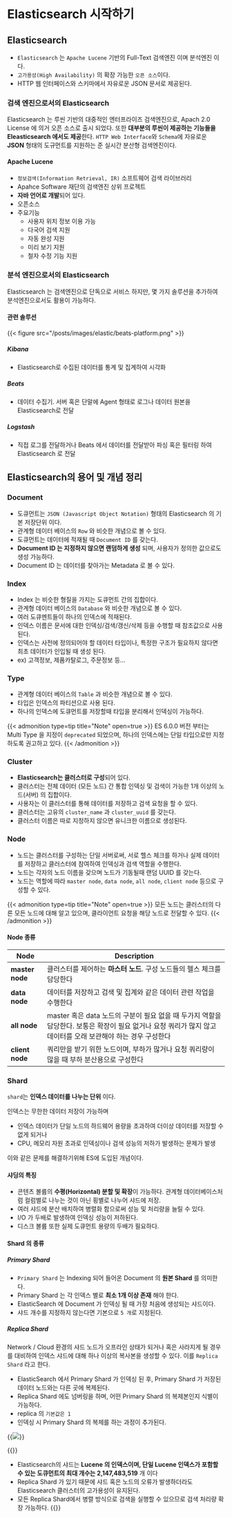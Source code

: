 # Elasticsearch 시작하기


## Elasticsearch
+ `Elasticsearch` 는 `Apache Lucene` 기반의 Full-Text 검색엔진 이며 분석엔진 이다.
+ `고가용성(High Availability)` 의 확장 가능한 `오픈 소스`이다.
+ HTTP 웹 인터페이스와 스키마에서 자유로운 JSON 문서로 제공된다.

### 검색 엔진으로서의 Elasticsearch
Elasticsearch 는 루씬 기반의 대중적인 엔터프라이즈 검색엔진으로, Apach 2.0 License 에 의거 오픈 소스로 출시 되었다. 또한 **대부분의 루씬이 제공하는 기능들을 Eleasticsearch 에서도 제공**한다. `HTTP Web Interface`와 `Schema`에 자유로운 **JSON** 형태의 도규먼트를 지원하는 준 실시간 분산형 검색엔진이다.

#### Apache Lucene
* `정보검색(Information Retrieval, IR)` 소프트웨어 검색 라이브러리
* Apahce Software 재단의 검색엔진 상위 프로젝트
* **자바 언어로 개발**되어 있다.
* 오픈소스
* 주요기능
    - 사용자 위치 정보 이용 가능
    - 다국어 검색 지원
    - 자동 완성 지원
    - 미리 보기 지원
    - 철자 수정 기능 지원

### 분석 엔진으로서의 Elasticsearch
Elasticsearch 는 검색엔진으로 단독으로 서비스 하지만, 몇 가지 솔루션을 추가하여 분석엔진으로서도 활용이 가능하다.

#### 관련 솔루션

{{< figure src="/posts/images/elastic/beats-platform.png" >}}
##### Kibana
- Elasticsearch로 수집된 데이터를 통계 및 집계하여 시각화

##### Beats
- 데이터 수집기. 서버 혹은 단말에 Agent 형태로 로그나 데이터 원본을 Elasticsearch로 전달

##### Logstash
- 직접 로그를 전달하거나 Beats 에서 데이터를 전달받아 파싱 혹은 필터링 하여 Elasticsearch 로 전달

## Elasticsearch의 용어 및 개념 정리

### Document
+ 도큐먼트는 `JSON (Javascript Object Notation)` 형태의 Elasticsearch 의 기본 저장단위 이다.
+ 관계형 데이터 베이스의 `Row` 와 비슷한 개념으로 볼 수 있다.
+ 도큐먼트는 데이터에 적재될 때 `Document ID` 를 갖는다.
+ **Document ID 는 지정하지 않으면 랜덤하게 생성** 되며, 사용자가 정의한 값으로도 생성 가능하다.
+ Document ID 는 데이터를 찾아가는 Metadata 로 볼 수 있다.

### Index
+ Index 는 비슷한 형질을 가지는 도큐먼트 간의 집합이다.
+ 관계형 데이터 베이스의 `Database` 와 비슷한 개념으로 볼 수 있다.
+ 여러 도큐멘트들이 하나의 인덱스에 적재된다.
+ 인덱스 이름은 문서에 대한 인덱싱/검색/갱신/삭제 등을 수행할 때 참조값으로 사용된다.
+ 인덱스는 사전에 정의되어야 할 데이터 타입이나, 특정한 구조가 필요하지 않다면 최초 데이터가 인입될 때 생성 된다.
+ ex) 고객정보, 제품카탈로그, 주문정보 등...

### Type
+ 관계형 데이터 베이스의 `Table` 과 비슷한 개념으로 볼 수 있다.
+ 타입은 인덱스의 파티션으로 사용 된다.
+ 하나의 인덱스에 도큐먼트를 저장할때 타입을 분리해서 인덱싱이 가능하다.

{{< admonition type=tip title="Note" open=true >}}
ES 6.0.0 버전 부터는 Multi Type 을 지정이 `deprecated` 되었으며, 하나의 인덱스에는 단일 타입으로만 지정하도록 권고하고 있다.
{{< /admonition >}}

### Cluster
- **Elasticsearch는 클러스터로 구성**되어 있다.
- 클러스터는 전체 데이터 (모든 노드) 간 통합 인덱싱 및 검색이 가능한 1개 이상의 노드(서버) 의 집합이다.
- 사용자는 이 클러스터를 통해 데이터를 저장하고 검색 요청을 할 수 있다.
- 클러스터는 고유의 `cluster_name` 과 `cluster_uuid` 를 갖는다.
- 클러스터 이름은 따로 지정하지 않으면 유니크한 이름으로 생성된다.

### Node
- 노드는 클러스터를 구성하는 단일 서버로써, 서로 헬스 체크를 하거나 실제 데이터를 저장하고 클러스터에 참여하여 인덱싱과 검색 역할을 수행한다.
- 노드는 각자의 노드 이름을 갖으며 노드가 기동될때 랜덤 UUID 를 갖는다.
- 노드는 역할에 따라 `master node`, `data node`, `all node`, `client node` 등으로 구성할 수 있다.

{{< admonition type=tip title="Note" open=true >}}
모든 노드는 클러스터의 다른 모든 노드에 대해 알고 있으며, 클라이언트 요청을 해당 노드로 전달할 수 있다.
{{< /admonition >}}
 
#### Node 종류

| Node | Description |
| ------ | ----------- |
| **master node**|클러스터를 제어하는 **마스터 노드**. 구성 노드들의 헬스 체크를 담당한다|
| **data node**|데이터를 저장하고 검색 및 집계와 같은 데이터 관련 작업을 수행한다|
| **all node**|master 혹은 data 노드의 구분이 필요 없을 때 두가지 역할을 담당한다. 보통은 확장이 필요 없거나 요청 쿼리가 많지 않고 데이터를 오래 보관해야 하는 경우 구성한다|
| **client node**|쿼리만을 받기 위한 노드이며, 부하가 많거나 요청 쿼리량이 많을 때 부하 분산용으로 구성한다

### Shard
`shard`는 **인덱스 데이터를 나누는 단위** 이다.

인덱스는 무한한 데이터 저장이 가능하며 
- 인덱스 데이터가 단일 노드의 하드웨어 용량을 초과하여 더이상 데이터를 저장할 수 없게 되거나 
- CPU, 메모리 자원 초과로 인덱싱이나 검색 성능의 저하가 발생하는 문제가 발생

이와 같은 문제를 해결하기위해 ES에 도입된 개념이다. 

#### 샤딩의 특징
- 콘텐츠 볼륨의 **수평(Horizontal) 분할 및 확장**이 가능하다. 관계형 데이터베이스처럼 컬럼별로 나누는 것이 아닌 횡별로 나누어 샤드에 저장.
- 여러 샤드에 분산 배치하여 병렬화 함으로써 성능 및 처리량을 늘릴 수 있다.
- I/O 가 두배로 발생하여 인덱싱 성능이 저하된다.
- 디스크 볼륨 또한 실제 도큐먼트 용량의 두배가 필요하다.

#### Shard 의 종류
##### Primary Shard
- `Primary Shard` 는 Indexing 되어 들어온 Document 의 **원본 Shard** 를 의미한다.
- Primary Shard 는 각 인덱스 별로 **최소 1개 이상 존재** 해야 한다.
- ElasticSearch 에 Document 가 인덱싱 될 때 가장 처음에 생성되는 샤드이다.
- 샤드 개수를 지정하지 않는다면 기본으로 `5 개`로 지정된다.

##### Replica Shard
Network / Cloud 환경의 샤드 노드가 오프라인 상태가 되거나 혹은 사라지게 될 경우를 대비하여 인덱스 샤드에 대해 하나 이상의 복사본을 생성할 수 있다. 이를 `Replica Shard` 라고 한다.

+ ElasticSearch 에서 Primary Shard 가 인덱싱 된 후, Primary Shard 가 저장된 데이터 노드와는 다른 곳에 복제된다.
+ Replica Shard 에도 넘버링을 하며, 어떤 Primary Shard 의 복제본인지 식별이 가능하다.
+ replica 의 `기본값은 1`
+ 인덱싱 시 Primary Shard 의 복제를 하는 과정이 추가된다.


{{<image src="/posts/images/eshaed.png" caption="ES 플러그인 인 Head 로 각 노드에 샤드 dashboard를 확인 할 수 있다."  >}}

{{<admonition type=info >}}
- Elasticsearch의 샤드는 
**Lucene 의 인덱스이며, 단일 Lucene 인덱스가 포함할 수 있는 도큐먼트의 최대 개수는 2,147,483,519** 개 이다
- Replica Shard 가 있기 때문에 샤드 혹은 노드의 오류가 발생하더라도 Elasticsearch 클러스터의 고가용성이 유지된다.
- 모든 Replica Shard에서 병렬 방식으로 검색을 실행할 수 있으므로 검색 처리량 확장 가능하다.
{{</admonition>}}
